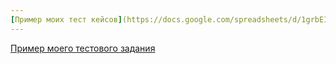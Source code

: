```yaml
---
[Пример моих тест кейсов](https://docs.google.com/spreadsheets/d/1grbEIzf7fppjjLuqm5UESlxXdYLh_4ZfpWX2m0VwAkM/edit#gid=306401338)
---
```

[Пример моего тестового задания](https://docs.google.com/spreadsheets/d/1T66KnN2-kyalE1cpYlnfW9-KLG5drTA7Veecu9mGG6k/edit#gid=0)
